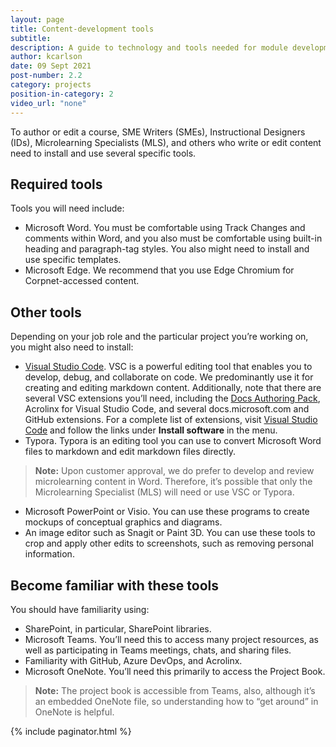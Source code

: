 ```yaml
---
layout: page
title: Content-development tools
subtitle:
description: A guide to technology and tools needed for module development
author: kcarlson
date: 09 Sept 2021
post-number: 2.2
category: projects
position-in-category: 2
video_url: "none"
---
```


To author or edit a course, SME Writers (SMEs), Instructional Designers (IDs), Microlearning Specialists (MLS), and others who write or edit content need to install and use several specific tools.

## Required tools

Tools you will need include:

- Microsoft Word. You must be comfortable using Track Changes and comments within Word, and you also must be comfortable using built-in heading and paragraph-tag styles. You also might need to install and use specific templates. 
- Microsoft Edge. We recommend that you use Edge Chromium for Corpnet-accessed content.

## Other tools

Depending on your job role and the particular project you’re working on, you might also need to install:

- [Visual Studio Code](https://waypointventures.github.io/docs/install/install-vsc.html). VSC is a powerful editing tool that enables you to develop, debug, and collaborate on code. We predominantly use it for creating and editing markdown content. Additionally, note that there are several VSC extensions you’ll need, including the [Docs Authoring Pack](https://waypointventures.github.io/docs/install/install-author-pack.html), Acrolinx for Visual Studio Code, and several docs.microsoft.com and GitHub extensions. For a complete list of extensions, visit [Visual Studio Code](https://waypointventures.github.io/docs/install/install-vsc.html) and follow the links under **Install software** in the menu.
- Typora. Typora is an editing tool you can use to convert Microsoft Word files to markdown and edit markdown files directly.

>**Note:** Upon customer approval, we do prefer to develop and review microlearning content in Word. Therefore, it’s possible that only the Microlearning Specialist (MLS) will need or use VSC or Typora.

- Microsoft PowerPoint or Visio. You can use these programs to create mockups of conceptual graphics and diagrams.
- An image editor such as Snagit or Paint 3D. You can use these tools to crop and apply other edits to screenshots, such as removing personal information.

## Become familiar with these tools

You should have familiarity using:

- SharePoint, in particular, SharePoint libraries.
- Microsoft Teams. You’ll need this to access many project resources, as well as participating in Teams meetings, chats, and sharing files.
- Familiarity with GitHub, Azure DevOps, and Acrolinx.
- Microsoft OneNote. You’ll need this primarily to access the Project Book.

>**Note:** The project book is accessible from Teams, also, although it’s an embedded OneNote file, so understanding how to “get around” in OneNote is helpful.

{% include paginator.html %}